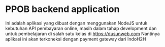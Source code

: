 # PPOB backend application

Ini adalah aplikasi yang dibuat dengan menggunakan NodeJS untuk kebutuhan API pembayaran online, masih dalam tahap development dan untuk pembelajaran di salah satu kelas di https://dusunweb.com
Nantinya aplikasi ini akan terkoneksi dengan payment gateway dari IndoH2H